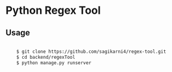Python Regex Tool
============================

Usage
----------
``` bash

    $ git clone https://github.com/sagikarni4/regex-tool.git
    $ cd backend/regexTool
    $ python manage.py runserver
    
 ```
